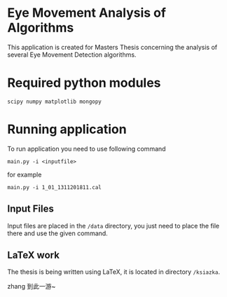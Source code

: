 # Eye Movement Analysis of Algorithms

This application is created for Masters Thesis concerning the analysis of several Eye Movement Detection algorithms.

# Required python modules

```scipy numpy matplotlib mongopy```

# Running application

To run application you need to use following command

```main.py -i <inputfile>```

for example

```main.py -i 1_01_1311201811.cal```

## Input Files

Input files are placed in the ```/data``` directory, you just need to place the file there and use the given command.

## LaTeX work

The thesis is being written using LaTeX, it is located in directory ```/ksiazka```.

zhang 到此一游~

